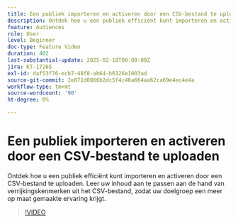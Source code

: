 ```yaml
---
title: Een publiek importeren en activeren door een CSV-bestand te uploaden
description: Ontdek hoe u een publiek efficiënt kunt importeren en activeren door een CSV-bestand te uploaden in AJO. Leer uw inhoud aan te passen aan de hand van verrijkingskenmerken uit het CSV-bestand, zodat uw doelgroep een meer op maat gemaakte ervaring krijgt.
feature: Audiences
role: User
level: Beginner
doc-type: Feature Video
duration: 402
last-substantial-update: 2025-02-10T00:00:00Z
jira: KT-17265
exl-id: daf53f76-ecb7-48f8-ab64-b6126e1003ad
source-git-commit: 2e871d0866b2dc5f4c46a664aa62ca69e4ec4e4a
workflow-type: tm+mt
source-wordcount: '90'
ht-degree: 0%

---
```


# Een publiek importeren en activeren door een CSV-bestand te uploaden

Ontdek hoe u een publiek efficiënt kunt importeren en activeren door een CSV-bestand te uploaden. Leer uw inhoud aan te passen aan de hand van verrijkingskenmerken uit het CSV-bestand, zodat uw doelgroep een meer op maat gemaakte ervaring krijgt.

>[!VIDEO](https://video.tv.adobe.com/v/3444349/?learn=on&enablevpops&captions=dut)

